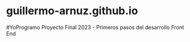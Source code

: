# guillermo-arnuz.github.io
#YoProgramo Proyecto Final 2023 - Primeros pasos del desarrollo Front End
